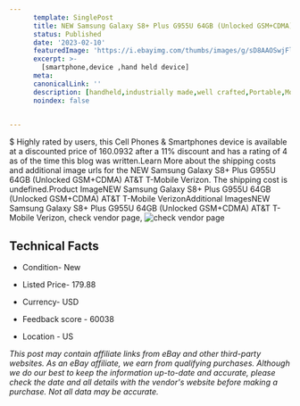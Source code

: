 ```yaml
---
      template: SinglePost
      title: NEW Samsung Galaxy S8+ Plus G955U 64GB (Unlocked GSM+CDMA) AT&T T-Mobile Verizon
      status: Published
      date: '2023-02-10'
      featuredImage: 'https://i.ebayimg.com/thumbs/images/g/sD8AAOSwjFleSvaq/s-l225.jpg'
      excerpt: >-
        [smartphone,device ,hand held device]
      meta:
      canonicalLink: ''
      description: [handheld,industrially made,well crafted,Portable,Mobile,Compact,Convenient,Lightweight,Maneuverable,Man-portable,Miniature,Carriable,Hand-held,Light,Holdable,Transportable,Mobile device,Pocket-sized,On-the-go,Wireless,Cordless,Compact size,Convenient size, smartphone,device ,hand held device]
      noindex: false

        
---
```

$
    Highly rated by users, this Cell Phones & Smartphones device is available at a discounted price of 160.0932 after a 11% discount and has a rating of 4 as of the time this blog was written.Learn More about the shipping costs and additional image urls for the NEW Samsung Galaxy S8+ Plus G955U 64GB (Unlocked GSM+CDMA) AT&T T-Mobile Verizon. The shipping cost is undefined.Product ImageNEW Samsung Galaxy S8+ Plus G955U 64GB (Unlocked GSM+CDMA) AT&T T-Mobile VerizonAdditional ImagesNEW Samsung Galaxy S8+ Plus G955U 64GB (Unlocked GSM+CDMA) AT&T T-Mobile Verizon, check vendor page, ![check vendor page](https://origin-galleryplus.ebayimg.com/ws/web/173966027949_2_0_1/225x225.jpg)
    
    

 ## Technical Facts 



     
      

 - Condition- New 


      

 - Listed Price- 179.88 


      

 - Currency- USD 


      

 - Feedback score - 60038 


      

 - Location - US 


      
      

 *_This post may contain affiliate links from eBay and other third-party websites. As an eBay affiliate, we earn from qualifying purchases. Although we do our best to keep the information up-to-date and accurate, please check the date and all details with the vendor's website before making a purchase. Not all data may be accurate._*



    
    
    
    
    